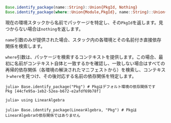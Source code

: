 ```julia
Base.identify_package(name::String)::Union{PkgId, Nothing}
Base.identify_package(where::Union{Module,PkgId}, name::String)::Union{PkgId, Nothing}
```

現在の環境スタックから名前でパッケージを特定し、その`PkgId`を返します。見つからない場合は`nothing`を返します。

`name`引数のみが提供された場合、スタック内の各環境とその名前付き直接依存関係を検索します。

`where`引数は、パッケージを検索するコンテキストを提供します。この場合、最初に名前がコンテキスト自体と一致するかを確認し、一致しない場合はすべての再帰的依存関係（各環境の解決されたマニフェストから）を検索し、コンテキスト`where`を見つけ、その後対応する名前の依存関係を特定します。

```julia-repl
julia> Base.identify_package("Pkg") # Pkgはデフォルト環境の依存関係です
Pkg [44cfe95a-1eb2-52ea-b672-e2afdf69b78f]

julia> using LinearAlgebra

julia> Base.identify_package(LinearAlgebra, "Pkg") # PkgはLinearAlgebraの依存関係ではありません
```
